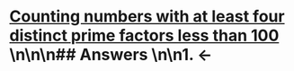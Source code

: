 # [Counting numbers with at least four distinct prime factors less than 100](https://projecteuler.net/problem=268) \n\n\n## Answers \n\n1. &larr;
